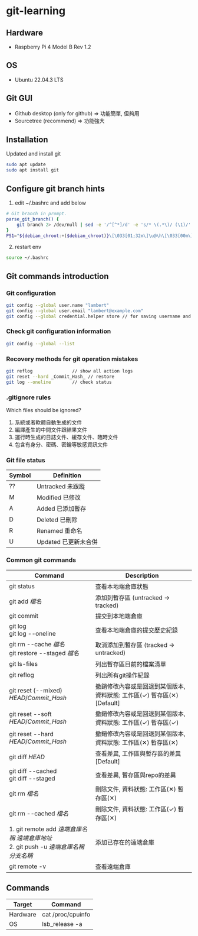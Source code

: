 # git-learning
## Hardware
- Raspberry Pi 4 Model B Rev 1.2


## OS
- Ubuntu 22.04.3 LTS


## Git GUI
- Github desktop (only for github) => 功能簡單, 但夠用
- Sourcetree (recommend)  => 功能強大


## Installation
Updated and install git
```sh
sudo apt update
sudo apt install git
```


## Configure git branch hints
1. edit ~/.bashrc and add below
```sh
# Git branch in prompt.
parse_git_branch() {
    git branch 2> /dev/null | sed -e '/^[^*]/d' -e 's/* \(.*\)/ (\1)/'
}
PS1="${debian_chroot:+($debian_chroot)}\[\033[01;32m\]\u@\h\[\033[00m\]:\[\033[01;34m\]\w\[\033[31m\]\$(parse_git_branch)\[\033[00m\] $ "
```
2. restart env
```sh
source ~/.bashrc
```


## Git commands introduction
### Git configuration
```sh
git config --global user.name "lambert"
git config --global user.email "lambert@example.com"
git config --global credential.helper store // for saving username and password to avoid input per every time
```

### Check git configuration information
```sh
git config --global --list
```

### Recovery methods for git operation mistakes
```sh
git reflog               // show all action logs
git reset --hard _Commit_Hash_ // restore
git log --oneline        // check status
```

### .gitignore rules
Which files should be ignored?
1. 系統或者軟體自動生成的文件
2. 編譯產生的中間文件跟結果文件
3. 運行時生成的日誌文件、緩存文件、臨時文件
4. 包含有身分、密碼、密鑰等敏感資訊文件


### Git file status
| Symbol | Definition |
| ------ | ------ |
| ?? | Untracked 未跟蹤 |
| M  | Modified 已修改|
| A  | Added 已添加暫存|
| D  | Deleted 已刪除|
| R  | Renamed 重命名|
| U  | Updated 已更新未合併|


### Common git commands
| Command | Description |
| ------ | ------ |
| git status | 查看本地端倉庫狀態 |
| git add _檔名_ | 添加到暫存區 (untracked -> tracked) |
| git commit | 提交到本地端倉庫 |
| git log <br> git log --oneline | 查看本地端倉庫的提交歷史紀錄|
| git rm --cache _檔名_ <br> git restore --staged _檔名_ | 取消添加到暫存區 (tracked -> untracked) |
| git ls-files | 列出暫存區目前的檔案清單 |
| git reflog | 列出所有git操作紀錄 |
| git reset (--mixed) _HEAD_/_Commit_Hash_  | 撤銷修改內容或是回退到某個版本, 資料狀態: 工作區(✓) 暫存區(✕)  [Default] |
| git reset --soft _HEAD_/_Commit_Hash_ | 撤銷修改內容或是回退到某個版本, 資料狀態: 工作區(✓) 暫存區(✓) |
| git reset --hard _HEAD_/_Commit_Hash_ | 撤銷修改內容或是回退到某個版本, 資料狀態: 工作區(✕) 暫存區(✕) |
| git diff _HEAD_ | 查看差異, 工作區與暫存區的差異 [Default] |
| git diff --cached <br> git diff --staged | 查看差異, 暫存區與repo的差異 |
| git rm _檔名_ | 刪除文件, 資料狀態: 工作區(✕) 暫存區(✕) |
| git rm --cached _檔名_ | 刪除文件, 資料狀態: 工作區(✓) 暫存區(✕) |
| 1. git remote add _遠端倉庫名稱_ _遠端倉庫地址_ <br> 2. git push -u _遠端倉庫名稱_ _分支名稱_ | 添加已存在的遠端倉庫 |
| git remote -v | 查看遠端倉庫 |



## Commands
| Target | Command |
| ------ | ------ |
| Hardware | cat /proc/cpuinfo |
| OS | lsb_release -a |
